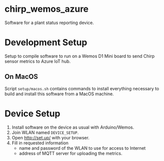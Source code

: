 # chirp_wemos_azure

Software for a plant status reporting device.

# Development Setup

Setup to compile software to run on a Wemos D1 Mini board to send Chirp sensor metrics to Azure IoT hub.

## On MacOS

Script `setup/macos.sh` contains commands to install everything necessary to build and install this software from a MacOS machine.

# Device Setup

1. Install software on the device as usual with Arduino/Wemos.
2. Join WLAN named `DEVICE_SETUP`.
3. Open http://set.up/ with your browser.
4. Fill in requested information
    - name and password of the WLAN to use for access to Internet
    - address of MQTT server for uploading the metrics.
